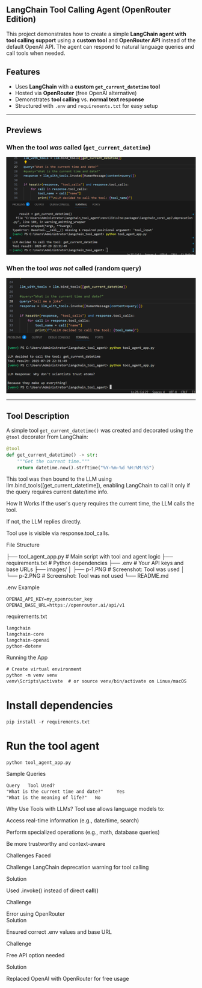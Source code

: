 ## LangChain Tool Calling Agent (OpenRouter Edition)

This project demonstrates how to create a simple **LangChain agent with tool calling support** using a **custom tool** and **OpenRouter API** instead of the default OpenAI API. The agent can respond to natural language queries and call tools when needed.

##  Features

- Uses **LangChain** with a **custom `get_current_datetime` tool**
- Hosted via **OpenRouter** (free OpenAI alternative)
- Demonstrates **tool calling** vs. **normal text response**
- Structured with `.env` and `requirements.txt` for easy setup

---

##  Previews

###  When the tool *was* called (`get_current_datetime`)
![Tool called - current time query](images/p-1.PNG)

###  When the tool *was not* called (random query)
![Tool not called - random query](images/p-2.PNG)

---

##  Tool Description

A simple tool `get_current_datetime()` was created and decorated using the `@tool` decorator from LangChain:

```python
@tool
def get_current_datetime() -> str:
    """Get the current time."""
    return datetime.now().strftime("%Y-%m-%d %H:%M:%S")
```
This tool was then bound to the LLM using llm.bind_tools([get_current_datetime]), enabling LangChain to call it only if the query requires current date/time info.

 How It Works
If the user's query requires the current time, the LLM calls the tool.

If not, the LLM replies directly.

Tool use is visible via response.tool_calls.

 File Structure

├── tool_agent_app.py        # Main script with tool and agent logic
├── requirements.txt         # Python dependencies
├── .env                     # Your API keys and base URLs
├── images/
│   ├── p-1.PNG              # Screenshot: Tool was used
│   └── p-2.PNG              # Screenshot: Tool was not used
└── README.md

 .env Example
```
OPENAI_API_KEY=my_openrouter_key
OPENAI_BASE_URL=https://openrouter.ai/api/v1
```
 requirements.txt

```
langchain
langchain-core
langchain-openai
python-dotenv
```
 Running the App

```
# Create virtual environment
python -m venv venv
venv\Scripts\activate  # or source venv/bin/activate on Linux/macOS
```
# Install dependencies
```
pip install -r requirements.txt
```
# Run the tool agent
```
python tool_agent_app.py
```
 Sample Queries
```
Query	Tool Used?
"What is the current time and date?"	 Yes
"What is the meaning of life?"	 No
```
 Why Use Tools with LLMs?
Tool use allows language models to:

Access real-time information (e.g., date/time, search)

Perform specialized operations (e.g., math, database queries)

Be more trustworthy and context-aware

 Challenges Faced

Challenge
LangChain deprecation warning for tool calling	

Solution

Used .invoke() instead of direct __call__()

Challenge

Error using OpenRouter	
Solution

Ensured correct .env values and base URL

Challenge

Free API option needed

Solution

Replaced OpenAI with OpenRouter for free usage